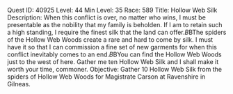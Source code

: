 Quest ID: 40925
Level: 44
Min Level: 35
Race: 589
Title: Hollow Web Silk
Description: When this conflict is over, no matter who wins, I must be presentable as the nobility that my family is beholden. If I am to retain such a high standing, I require the finest silk that the land can offer.$B$BThe spiders of the Hollow Web Woods create a rare and hard to come by silk. I must have it so that I can commission a fine set of new garments for when this conflict inevitably comes to an end.$B$BYou can find the Hollow Web Woods just to the west of here. Gather me ten Hollow Web Silk and I shall make it worth your time, commoner.
Objective: Gather 10 Hollow Web Silk from the spiders of Hollow Web Woods for Magistrate Carson at Ravenshire in Gilneas.
